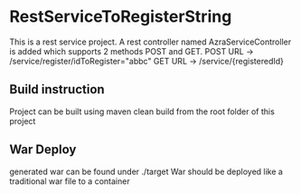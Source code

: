 # RestServiceToRegisterString
This is a rest service project. A rest controller named AzraServiceController is added which supports 2 methods POST and GET.
POST URL -> /service/register/idToRegister="abbc"
GET URL -> /service/{registeredId}

Build instruction
------------------------
Project can be built using maven clean build from the root folder of this project

War Deploy
--------------------
generated war can be found under ./target
War should be deployed like a traditional war file to a container

